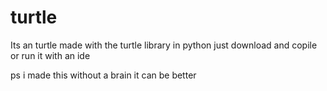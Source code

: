 # turtle
Its an turtle made with the turtle library in python
just download and copile or run it with an ide


ps i made this without a brain it can be better
